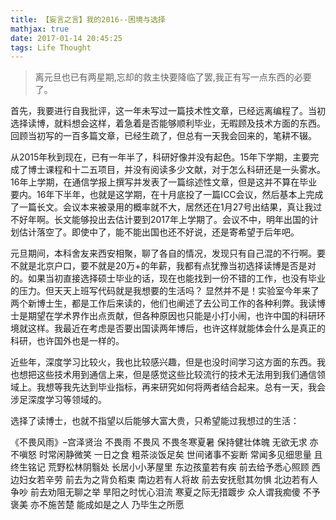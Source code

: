 ```yaml
---
title: 【妄言之言】我的2016--困境与选择
mathjax: true
date: 2017-01-14 20:45:25
tags: Life Thought
---
```




> 离元旦也已有两星期,忘却的救主快要降临了罢,我正有写一点东西的必要了。



首先，我要进行自我批评，这一年未写过一篇技术性文章，已经远离编程了。当初选择读博，就料想会这样，着急着是否能够顺利毕业，无暇顾及技术方面的东西。回顾当初写的一百多篇文章，已经生疏了，但总有一天我会回来的，笔耕不辍。



<!--more-->

从2015年秋到现在，已有一年半了，科研好像并没有起色。15年下学期，主要完成了博士课程和十二五项目，并没有阅读多少文献，对于怎么科研还是一头雾水。16年上学期，在通信学报上撰写并发表了一篇综述性文章，但是这并不算在毕业要内。16年下半年，也就是这学期，在十月底投了一篇ICC会议，然后基本上完成了一篇长文。会议本来被录用的概率就不大，居然还在1月27号出结果，真让我过不好年啊。长文能够投出去估计要到2017年上学期了。会议不中，明年出国的计划估计落空了。即使中了，能不能出国也还不好说，还是寄希望于后年吧。

元旦期间，本科舍友来西安相聚，聊了各自的情况，发现只有自己混的不行啊。要不就是北京户口，要不就是20万+的年薪，我都有点犹豫当初选择读博是否是对的。如果当初直接选择硕士毕业的话，现在也能找到一份不错的工作，也没有毕业的压力。但天天上班写代码就是我想要的生活吗？ 显然并不是！实验室今年来了两个新博士生，都是工作后来读的，他们也阐述了去公司工作的各种利弊。我读博士是期望在学术界作出点贡献，但各种原因也只能是小打小闹，也许中国的科研环境就这样。我最近在考虑是否要出国读两年博后，也许这样就能体会什么是真正的科研，也许国外也是一样的。

近些年，深度学习比较火，我也比较感兴趣，但是也没时间学习这方面的东西。我也想把这些技术用到通信上来，但是感觉这些比较流行的技术无法用到我们通信领域上。我想等我先达到毕业指标，再来研究如何将两者结合起来。总有一天，我会涉足深度学习等领域的。

选择了读博士，也就不指望以后能够大富大贵，只希望能过我想过的生活：

《不畏风雨》–宫泽贤治
不畏雨
不畏风
不畏冬寒夏暑
保持健壮体魄
无欲无求 亦不嗔怒
时常闲静微笑
一日之食 粗茶淡饭足矣
世间诸事不妄断
常闻多见细思量
且终生铭记
荒野松林阴翳处
长居小小茅屋里
东边孩童若有疾
前去给予悉心照顾
西边妇女若辛劳
前去为之背负稻束
南边若有人将故
前去安抚慰其勿惧
北边若有人争吵
前去劝阻无聊之举
旱阳之时忧心泪流
寒夏之际无措踱步
众人谓我痴傻
不予褒美
亦不施苦楚
能成如是之人
乃毕生之所愿





















